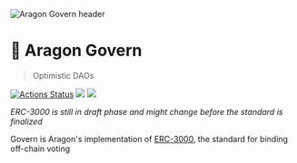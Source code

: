 ![Aragon Govern header](../../raw/master/.github/govern.png)

# 🦅 Aragon Govern

> Optimistic DAOs

[![Actions Status](https://github.com/aragon/govern/workflows/Test%20and%20deploy/badge.svg)](https://github.com/aragon/govern/actions)
 [![](https://img.shields.io/npm/v/@aragon/govern-core)](https://www.npmjs.com/package/@aragon/govern-core) [![](https://img.shields.io/badge/solidity-%3E%3D%200.6.8-lightgrey)](https://img.shields.io/badge/solidity-%3E%3D%200.6.8-lightgrey)

_ERC-3000 is still in draft phase and might change before the standard is finalized_

Govern is Aragon's implementation of [ERC-3000](https://github.com/ethereum/EIPs/pull/3000), the standard for binding off-chain voting